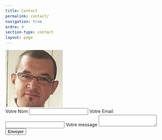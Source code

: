 ```yaml
---
title: Contact
permalink: contact/
navigation: true
ordre: 4
section-type: contact
layout: page
---
```


<img class="intro-author" src="/img/author.png" alt="moi">

<br>

<form action="https://formspree.io/chotardconseil@cccohesion.com" method="POST">
    <label for="name">Votre Nom</label>
    <input type="text" name="nom">
    <label for="email">Votre Email</label>
    <input type="email" name="email">
    <label for="texte">Votre message</label>
    <textarea name="texte"></textarea>
    <button type="submit">Envoyer</button>
</form>